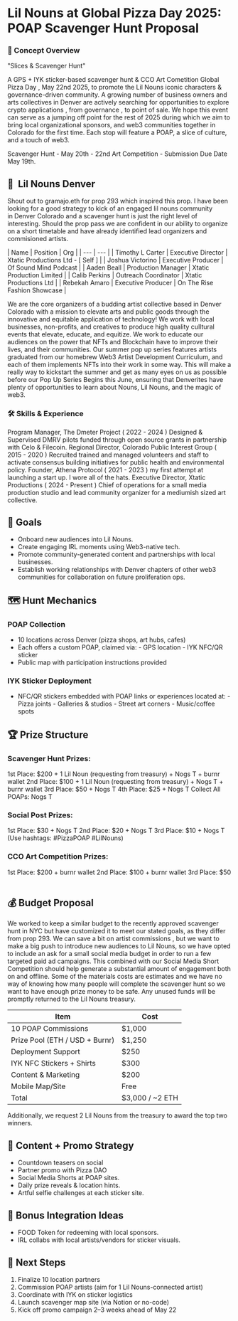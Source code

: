 # Lil Nouns at Global Pizza Day 2025: POAP Scavenger Hunt Proposal


### 🧠 Concept Overview 
"Slices & Scavenger Hunt"

A GPS + IYK sticker-based scavenger hunt & CCO Art Cometition Global Pizza Day , May 22nd 2025, to promote the Lil Nouns iconic characters & governance-driven community.
A growing number of business owners and arts collectives in Denver are actively searching for opportunities to explore crypto applications , from governance , to point of sale. We hope this event can serve as a jumping off point for the rest of 2025 during which we aim to bring local organizational sponsors, and web3 communities together in Colorado for the first time. 
Each stop will feature a POAP, a slice of culture, and a touch of web3.

Scavenger Hunt - May 20th - 22nd
Art Competition - Submission Due Date May 19th.

## 🥰  Lil Nouns Denver ##
Shout out to gramajo.eth for prop 293 which inspired this prop. I have been looking for a good strategy to kick of an engaged lil nouns community  
in Denver Colorado and a scavenger hunt is just the right level of interesting. Should the prop pass we are confident in our ability to organize on a 
short timetable and have already identified lead organizers and commisioned artists.

| Name | Position | Org |
| --- | --- |
| Timothy L Carter | Executive Director | Xtatic Productions Ltd - [ Self ] |
| Joshua Victorino | Executive Producer | Of Sound Mind Podcast |
| Aaden Beall | Production Manager | Xtatic Production Limited |
| Calib Perkins | Outreach Coordinator | Xtatic Productions Ltd |
| Rebekah Amaro | Executive Producer | On The Rise Fashion Showcase |

We are the core organizers of a budding artist collective based in Denver Colorado with a mission to elevate arts and public goods through the innovative
and equitable application of technology! We work with local businesses, non-profits, and creatives to produce high quality culltural events that elevate, 
educate, and equitize. We work to educate our audiences on the power that NFTs and Blockchain have to improve their lives, and their communities. Our summer pop up 
series features artists graduated from our homebrew Web3 Artist Development Curriculum, and each of them implements NFTs into their work in some way. This will make a really 
way to kickstart the summer and get as many eyes on us as possible before our Pop Up Series Begins this June, ensuring that Denverites have plenty of opportunities to learn about 
Nouns, Lil Nouns, and the magic of web3. 


### 🛠 Skills & Experience ###
Program Manager, The Dmeter Project ( 2022 - 2024 ) Designed & Supervised DMRV pilots funded through open source grants in partnership with Celo & Filecoin. 
Regional Director, Colorado Public Interest Group ( 2015 - 2020 ) Recruited trained and managed volunteers and staff to activate consensus building initiatives for public health and environmental policy. 
Founder, Athena Protocol ( 2021 - 2023 ) my first attempt at launching a start up. I wore all of the hats. 
Executive Director, Xtatic Productions ( 2024 - Present ) Chief of operations for a small media production studio and lead community organizer for a mediumish sized art collective. 



## 🎯 Goals ##
- Onboard new audiences into Lil Nouns.
- Create engaging IRL moments using Web3-native tech.
- Promote community-generated content and partnerships with local businesses.
- Establish working relationships with Denver chapters of other web3 communities
  for collaboration on future proliferation ops.



## 🗺 Hunt Mechanics ##
### POAP Collection ###
- 10 locations across Denver (pizza shops, art hubs, cafes)
- Each offers a custom POAP, claimed via:
      - GPS location
      - IYK NFC/QR sticker
- Public map with participation instructions provided

### IYK Sticker Deployment ###
- NFC/QR stickers embedded with POAP links or experiences located at:
      - Pizza joints
      - Galleries & studios
      - Street art corners
      - Music/coffee spots




## 🏆 Prize Structure

### Scavenger Hunt Prizes:
1st Place: $200 + 1 Lil Noun (requesting from treasury) + Nogs T + burnr wallet
2nd Place: $100 + 1 Lil Noun (requesting from treasury) + Nogs T + burnr wallet
3rd Place: $50 + Nogs T 
4th Place: $25 + Nogs T 
Collect All POAPs: Nogs T

### Social Post Prizes:
1st Place: $30 + Nogs T 
2nd Place: $20 + Nogs T 
3rd Place: $10 + Nogs T
(Use hashtags: #PizzaPOAP #LilNouns)

### CCO Art Competition Prizes:
1st Place: $200 + burnr wallet
2nd Place: $100 + burnr wallet
3rd Place: $50   



## 💰 Budget Proposal
We worked to keep a similar budget to the recently approved scavenger hunt in NYC but have customized it to meet our stated goals, 
as they differ from prop 293. We can save a bit on artist commissions , but we want to make a big push to introduce new audiences to Lil Nouns, 
so we have opted to include an ask for a small social media budget in order to run a few targeted paid ad campaigns. This combined with our Social Media Short 
Competition should help generate a substantial amount of engagement both on and offline. Some of the materials costs are estimates and we have no way of knowing 
how many people will complete the scavenger hunt so we want to have enough prize money to be safe. Any unused funds will be promptly returned to the Lil Nouns treasury.

|  Item   |      Cost       |
| ------------------- | ----------------- |
| 10 POAP Commissions    |   $1,000     |
| Prize Pool (ETH / USD + Burnr)   | $1,250   |
| Deployment Support |  $250  |
| IYK NFC Stickers + Shirts |  $300  |
| Content & Marketing |  $200  |
| Mobile Map/Site |  Free  |
|  Total  |  $3,000 / ~2 ETH  |
Additionally, we request 2 Lil Nouns from the treasury to award the top two winners.


## 🤳 Content + Promo Strategy
- Countdown teasers on social
- Partner promo with Pizza DAO 
- Social Media Shorts at POAP sites.
- Daily prize reveals & location hints.
- Artful selfie challenges at each sticker site.



## 🔗 Bonus Integration Ideas
- FOOD Token for redeeming with local sponsors.
- IRL collabs with local artists/vendors for sticker visuals.



## 📍 Next Steps
1. Finalize 10 location partners
2. Commission POAP artists (aim for 1 Lil Nouns-connected artist)
3. Coordinate with IYK on sticker logistics
4. Launch scavenger map site (via Notion or no-code)
5. Kick off promo campaign 2–3 weeks ahead of May 22

